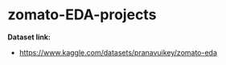 # zomato-EDA-projects



**Dataset link:**
- https://www.kaggle.com/datasets/pranavuikey/zomato-eda

